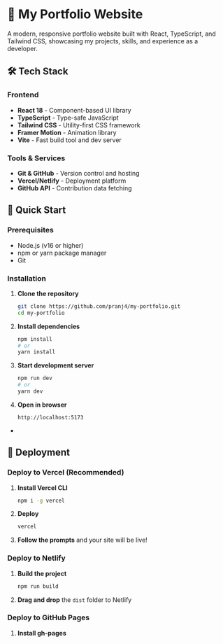 # 🚀 My Portfolio Website

A modern, responsive portfolio website built with React, TypeScript, and Tailwind CSS, showcasing my projects, skills, and experience as a developer.

## 🛠️ Tech Stack

### Frontend
- **React 18** - Component-based UI library
- **TypeScript** - Type-safe JavaScript
- **Tailwind CSS** - Utility-first CSS framework
- **Framer Motion** - Animation library
- **Vite** - Fast build tool and dev server

### Tools & Services
- **Git & GitHub** - Version control and hosting
- **Vercel/Netlify** - Deployment platform
- **GitHub API** - Contribution data fetching

## 🚀 Quick Start

### Prerequisites
- Node.js (v16 or higher)
- npm or yarn package manager
- Git

### Installation

1. **Clone the repository**
   ```bash
   git clone https://github.com/pranj4/my-portfolio.git
   cd my-portfolio
   ```

2. **Install dependencies**
   ```bash
   npm install
   # or
   yarn install
   ```

3. **Start development server**
   ```bash
   npm run dev
   # or
   yarn dev
   ```

4. **Open in browser**
   ```
   http://localhost:5173
   ```


- 


## 🚀 Deployment

### Deploy to Vercel (Recommended)

1. **Install Vercel CLI**
   ```bash
   npm i -g vercel
   ```

2. **Deploy**
   ```bash
   vercel
   ```

3. **Follow the prompts** and your site will be live!

### Deploy to Netlify

1. **Build the project**
   ```bash
   npm run build
   ```

2. **Drag and drop** the `dist` folder to Netlify

### Deploy to GitHub Pages

1. **Install gh-pages**
   ```bash